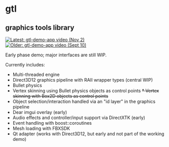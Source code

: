 # gtl
## graphics tools library

[![Latest: gtl-demo-app video (Nov 2)](https://img.youtube.com/vi/upi3QPKA6xA/0.jpg)](https://youtu.be/upi3QPKA6xA)
[![Older: gtl-demo-app video (Sept 10)](https://img.youtube.com/vi/XNLS5wE2rkA/0.jpg)](https://youtu.be/XNLS5wE2rkA)

Early phase demo; major interfaces are still WIP.

Currently includes:
* Multi-threaded engine
* Direct3D12 graphics pipeline with RAII wrapper types (central WIP)
* Bullet physics 
* Vertex skinning using Bullet physics objects as control points
~~* Vertex skinning with Box2D objects as control points~~
* Object selection/interaction handled via an "id layer" in the graphics pipeline
* Dear imgui overlay (early)
* Audio effects and controller/input support via DirectXTK (early)
* Event handling with boost::coroutines
* Mesh loading with FBXSDK
* Qt adapter (works with Direct3D12, but early and not part of the working demo)
